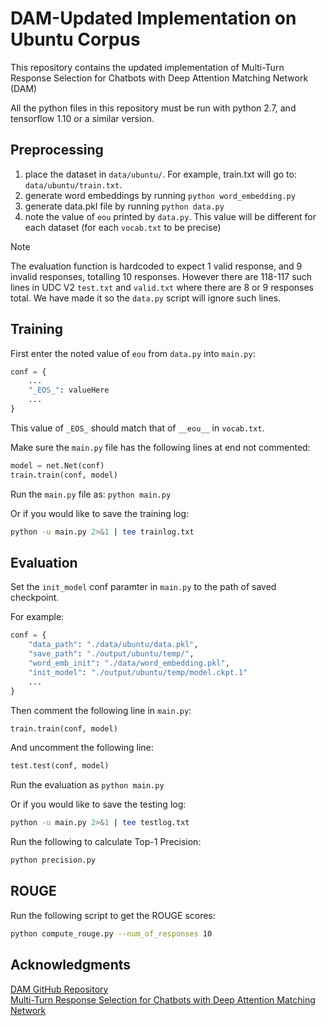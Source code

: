 # DAM-Updated Implementation on Ubuntu Corpus

This repository contains the updated implementation of Multi-Turn Response
Selection for Chatbots with Deep Attention Matching Network (DAM)

All the python files in this repository must be run with python 2.7, and 
tensorflow 1.10 or a similar version.

## Preprocessing

1. place the dataset in `data/ubuntu/`. For example, train.txt will go to:
	`data/ubuntu/train.txt`.
2. generate word embeddings by running `python word_embedding.py`
3. generate data.pkl file by running `python data.py` 
4. note the value of `eou` printed by `data.py`. This value will be different
	for each dataset (for each `vocab.txt` to be precise)

> [!NOTE]
> The evaluation function is hardcoded to expect 1 valid response, and 9
> invalid responses, totalling 10 responses. However there are 118-117 such
> lines in UDC V2 `test.txt` and `valid.txt` where there are 8 or 9 responses
> total. We have made it so the `data.py` script will ignore such lines.

## Training

First enter the noted value of `eou` from `data.py` into `main.py`:

```python
conf = {
	...
	"_EOS_": valueHere
	...
}
```

This value of `_EOS_` should match that of `__eou__` in `vocab.txt`.

Make sure the `main.py` file has the following lines at end not commented:

```python
model = net.Net(conf)
train.train(conf, model)
```

Run the `main.py` file as: `python main.py`

Or if you would like to save the training log:

```bash
python -u main.py 2>&1 | tee trainlog.txt
```

## Evaluation

Set the `init_model` conf paramter in `main.py` to the path of saved checkpoint.

For example:

```python
conf = {
	"data_path": "./data/ubuntu/data.pkl",
	"save_path": "./output/ubuntu/temp/",
	"word_emb_init": "./data/word_embedding.pkl",
	"init_model": "./output/ubuntu/temp/model.ckpt.1"
	...
}
```

Then comment the following line in `main.py`:

```python
train.train(conf, model)
```

And uncomment the following line:

```python
test.test(conf, model)
```

Run the evaluation as `python main.py`

Or if you would like to save the testing log:

```bash
python -u main.py 2>&1 | tee testlog.txt
```

Run the following to calculate Top-1 Precision:

```bash
python precision.py
```

## ROUGE

Run the following script to get the ROUGE scores:
```bash
python compute_rouge.py --num_of_responses 10
```

## Acknowledgments

[DAM GitHub Repository](https://github.com/baidu/Dialogue/tree/master/DAM) \
[Multi-Turn Response Selection for Chatbots with Deep Attention Matching Network](https://aclanthology.org/P18-1103.pdf)
